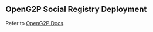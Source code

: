 ## OpenG2P Social Registry Deployment

Refer to [OpenG2P Docs](https://docs.openg2p.org/social-registry/deployment).
